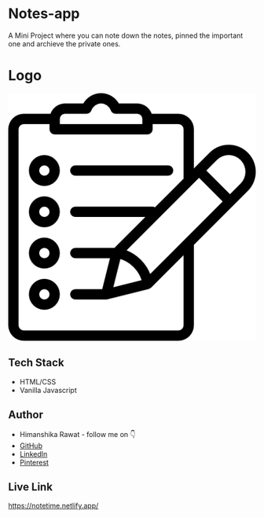 # Notes-app 
A Mini Project where you can note down the notes, pinned the important one and archieve the private ones.

# Logo
![scrnshot](./assets/notes.png)


## Tech Stack

- HTML/CSS
- Vanilla Javascript


## Author

-   Himanshika Rawat - follow me on 👇
-   [GitHub](https://www.github.com/himanshirawat)
-   [LinkedIn](https://www.linkedin.com/in/himanshi-rawat/)
-   [Pinterest](https://in.pinterest.com/himanshikarawat/)


## Live Link

https://notetime.netlify.app/
